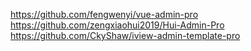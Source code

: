 https://github.com/fengwenyi/vue-admin-pro
https://github.com/zengxiaohui2019/Hui-Admin-Pro
https://github.com/CkyShaw/iview-admin-template-pro
